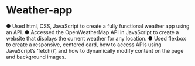 # Weather-app
●	Used html, CSS, JavaScript to create a fully functional weather app using an API.
●	Accessed the OpenWeatherMap API in JavaScript to create a website that displays the current weather for any location.
●	Used flexbox to create a responsive, centered card, how to access APIs using JavaScript’s ‘fetch()’, and how to dynamically modify content on the page and background images.
